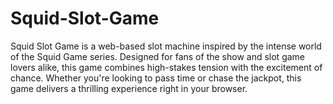 # Squid-Slot-Game
Squid Slot Game is a web-based slot machine inspired by the intense world of the Squid Game series. Designed for fans of the show and slot game lovers alike, this game combines high-stakes tension with the excitement of chance. Whether you're looking to pass time or chase the jackpot, this game delivers a thrilling experience right in your browser.
